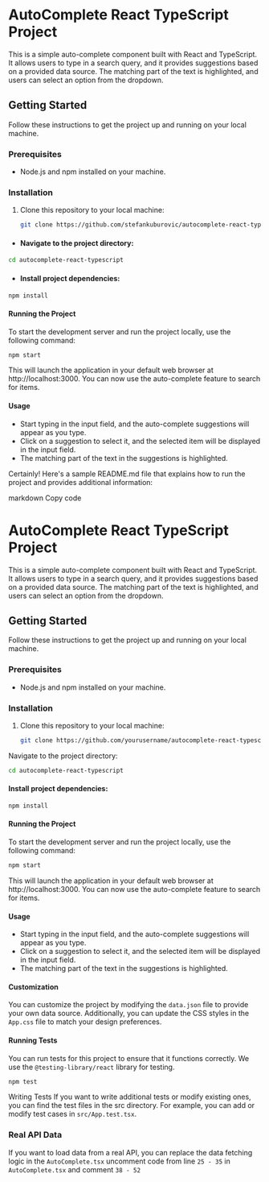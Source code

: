 # AutoComplete React TypeScript Project

This is a simple auto-complete component built with React and TypeScript. It allows users to type in a search query, and it provides suggestions based on a provided data source. The matching part of the text is highlighted, and users can select an option from the dropdown.

## Getting Started

Follow these instructions to get the project up and running on your local machine.

### Prerequisites

- Node.js and npm installed on your machine.

### Installation

1. Clone this repository to your local machine:

   ```bash
   git clone https://github.com/stefankuburovic/autocomplete-react-typescript.git

- ####  Navigate to the project directory:

 ```bash
cd autocomplete-react-typescript
```
- #### Install project dependencies:

```bash
npm install
```
#### Running the Project
To start the development server and run the project locally, use the following command:

```bash
npm start
```
This will launch the application in your default web browser at http://localhost:3000. You can now use the auto-complete feature to search for items.

#### Usage
- Start typing in the input field, and the auto-complete suggestions will appear as you type.
- Click on a suggestion to select it, and the selected item will be displayed in the input field.
- The matching part of the text in the suggestions is highlighted.


Certainly! Here's a sample README.md file that explains how to run the project and provides additional information:

markdown
Copy code
# AutoComplete React TypeScript Project

This is a simple auto-complete component built with React and TypeScript. It allows users to type in a search query, and it provides suggestions based on a provided data source. The matching part of the text is highlighted, and users can select an option from the dropdown.

## Getting Started

Follow these instructions to get the project up and running on your local machine.

### Prerequisites

- Node.js and npm installed on your machine.

### Installation

1. Clone this repository to your local machine:

   ```bash
   git clone https://github.com/yourusername/autocomplete-react-typescript.git
Navigate to the project directory:

```bash
cd autocomplete-react-typescript
```

#### Install project dependencies:
```bash
npm install
```

#### Running the Project
To start the development server and run the project locally, use the following command:

```bash
npm start
```
This will launch the application in your default web browser at http://localhost:3000. You can now use the auto-complete feature to search for items.

#### Usage
- Start typing in the input field, and the auto-complete suggestions will appear as you type.
- Click on a suggestion to select it, and the selected item will be displayed in the input field.
- The matching part of the text in the suggestions is highlighted.

#### Customization
You can customize the project by modifying the `data.json` file to provide your own data source. Additionally, you can update the CSS styles in the `App.css` file to match your design preferences.
#### Running Tests

You can run tests for this project to ensure that it functions correctly. We use the `@testing-library/react` library for testing.
```bash
npm test
```
Writing Tests
If you want to write additional tests or modify existing ones, you can find the test files in the src directory. For example, you can add or modify test cases in `src/App.test.tsx`.

### Real API Data
If you want to load data from a real API, you can replace the data fetching logic in the `AutoComplete.tsx` uncomment code from line `25 - 35` in `AutoComplete.tsx` and comment `38 - 52`
